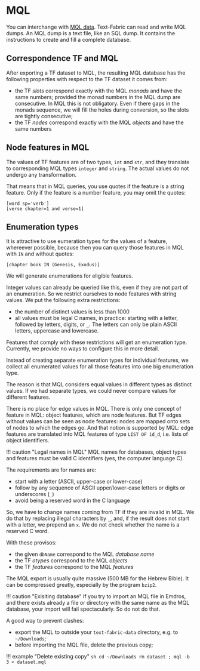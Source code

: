 # MQL

You can interchange with [MQL data](https://emdros.org).
Text-Fabric can read and write MQL dumps.
An MQL dump is a text file, like an SQL dump.
It contains the instructions to create and fill a complete database.

## Correspondence TF and MQL

After exporting a TF dataset to MQL, the resulting MQL database has the
following properties with respect to the TF dataset it comes from:

*   the TF *slots* correspond exactly with the MQL *monads* and have the same
    numbers; provided the monad numbers in the MQL dump are consecutive. In MQL
    this is not obligatory. Even if there gaps in the monads sequence, we will
    fill the holes during conversion, so the slots are tightly consecutive;
*   the TF *nodes* correspond exactly with the MQL *objects* and have the same
    numbers

## Node features in MQL

The values of TF features are of two types, `int` and `str`, and they translate
to corresponding MQL types `integer` and `string`. The actual values do not
undergo any transformation.

That means that in MQL queries, you use quotes if the feature is a string feature.
Only if the feature is a number feature, you may omit the quotes:

```
[word sp='verb']
[verse chapter=1 and verse=1]
```

## Enumeration types

It is attractive to use eumeration types for the values of a feature, whereever
possible, because then you can query those features in MQL with `IN` and without
quotes:

```
[chapter book IN (Genesis, Exodus)]
```

We will generate enumerations for eligible features.

Integer values can already be queried like this, even if they are not part of an
enumeration. So we restrict ourselves to node features with string values. We
put the following extra restrictions:

*   the number of distinct values is less than 1000
*   all values must be legal C names, in practice: starting with a letter,
    followed by letters, digits, or `_`. The letters can only be plain ASCII
    letters, uppercase and lowercase.

Features that comply with these restrictions will get an enumeration type.
Currently, we provide no ways to configure this in more detail.

Instead of creating separate enumeration types for individual features,
we collect all enumerated values for all those features into one
big enumeration type.

The reason is that MQL considers equal values in different types as
distinct values. If we had separate types, we could never compare
values for different features.

There is no place for edge values in
MQL. There is only one concept of feature in MQL: object features,
which are node features.
But TF edges without values can be seen as node features: nodes are
mapped onto sets of nodes to which the edges go. And that notion is supported by
MQL:
edge features are translated into MQL features of type `LIST OF id_d`,
i.e. lists of object identifiers.

!!! caution "Legal names in MQL"
    MQL names for databases, object types and features must be valid C identifiers
    (yes, the computer language C).

The requirements are for names are:

*   start with a letter (ASCII, upper-case or lower-case)
*   follow by any sequence of ASCII upper/lower-case letters or digits or
    underscores (`_`)
*   avoid being a reserved word in the C language

So, we have to change names coming from TF if they are invalid in MQL. We do
that by replacing illegal characters by `_`, and, if the result does not start
with a letter, we prepend an `x`. We do not check whether the name is a reserved
C word.

With these provisos:

*   the given `dbName` correspond to the MQL *database name*
*   the TF *otypes* correspond to the MQL *objects*
*   the TF *features* correspond to the MQL *features*

The MQL export is usually quite massive (500 MB for the Hebrew Bible).
It can be compressed greatly, especially by the program `bzip2`.

!!! caution "Exisiting database"
    If you try to import an MQL file in Emdros, and there exists already a file or
    directory with the same name as the MQL database, your import will fail
    spectacularly. So do not do that.

A good way to prevent clashes:

*   export the MQL to outside your `text-fabric-data` directory, e.g. to
    `~/Downloads`;
*   before importing the MQL file, delete the previous copy;

!!! example "Delete existing copy"
    ```sh
    cd ~/Downloads
    rm dataset ; mql -b 3 < dataset.mql
    ```
